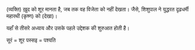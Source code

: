<sutra-meaning>

(व्यक्ति) ख़ुद को शूर मानता है, जब तक वह विजेता को नहीं देखता। जैसे, शिशुपाल ने युद्धरत दृढ़धर्मी महारथी (कृष्ण) को (देखा)। 

</sutra-meaning>

<sutra-explanation>

यहाँ से तीसरे अध्याय और उसके पहले उद्देशक की शुरुआत होती है। 

सूरं = शूर 
पस्सइ = पश्यति

</sutra-explanation>

